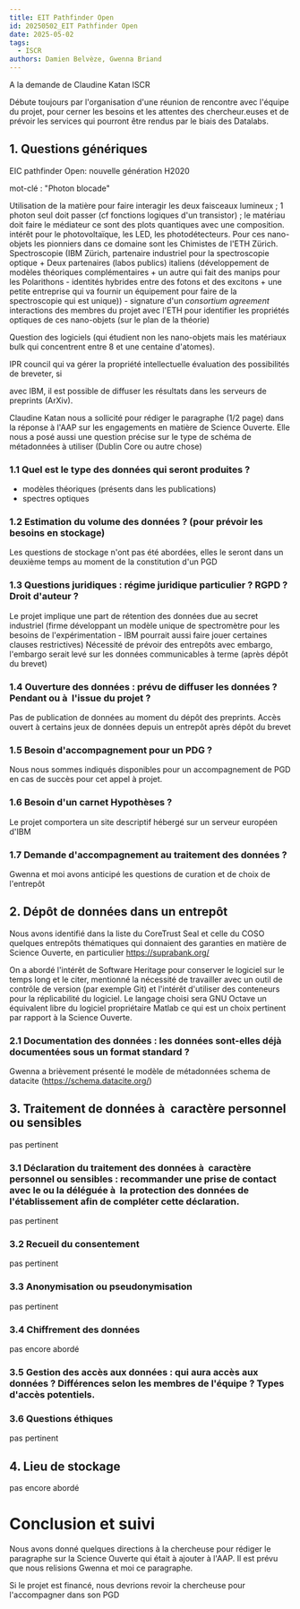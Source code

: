 ```yaml
---
title: EIT Pathfinder Open
id: 20250502_EIT Pathfinder Open
date: 2025-05-02
tags:
  - ISCR
authors: Damien Belvèze, Gwenna Briand
---
```

<!--
(shortcut Ctrl+shif+F8)
-->
A la demande de Claudine Katan ISCR


Débute toujours par l'organisation d'une réunion de rencontre avec l'équipe du projet, pour cerner les besoins et les attentes des chercheur.euses et de prévoir les services qui pourront être rendus par le biais des Datalabs.
## 1. Questions génériques

EIC pathfinder Open: nouvelle génération H2020

mot-clé : "Photon blocade"

Utilisation de la matière pour faire interagir les deux faisceaux lumineux ; 1 photon seul doit passer (cf fonctions logiques d'un transistor) ; le matériau doit faire le médiateur ce sont des plots quantiques avec une composition. 
intérêt pour le photovoltaïque, les LED, les photodétecteurs. 
Pour ces nano-objets les pionniers dans ce domaine sont les Chimistes de l'ETH Zürich.
Spectroscopie (IBM Zürich, partenaire industriel pour la spectroscopie optique + Deux partenaires (labos publics) italiens (développement de modèles théoriques complémentaires + un autre qui fait des manips pour les Polarithons - identités hybrides entre des fotons et des excitons + une petite entreprise qui va fournir un équipement pour faire de la spectroscopie qui est unique)) - signature d'un *consortium agreement*
interactions des membres du projet avec l'ETH pour identifier les propriétés optiques de ces nano-objets (sur le plan de la théorie)

Question des logiciels (qui étudient non les nano-objets mais les matériaux bulk qui concentrent entre 8 et une centaine d'atomes). 

IPR council qui va gérer la propriété intellectuelle
évaluation des possibilités de breveter, si 

avec IBM, il est possible de diffuser les résultats dans les serveurs de preprints (ArXiv).

Claudine Katan nous a sollicité pour rédiger le paragraphe (1/2 page) dans la réponse à l'AAP sur les engagements en matière de Science Ouverte. Elle nous a posé aussi une  question précise sur le type de schéma de métadonnées à utiliser (Dublin Core ou autre chose)

###  1.1 Quel est le type des données qui seront produites ?

- modèles théoriques (présents dans les publications)
- spectres optiques

### 1.2 Estimation du volume des données ? (pour prévoir les besoins en stockage)

Les questions de stockage n'ont pas été abordées, elles le seront dans un deuxième temps au moment de la constitution d'un PGD

### 1.3 Questions juridiques : régime juridique particulier ? RGPD ? Droit d'auteur ?

Le projet implique une part de rétention des données due au secret industriel (firme développant un modèle unique de spectromètre pour les besoins de l'expérimentation - IBM pourrait aussi faire jouer certaines clauses restrictives)
Nécessité de prévoir des entrepôts avec embargo, l'embargo serait levé sur les données communicables à terme (après dépôt du brevet)

### 1.4 Ouverture des données : prévu de diffuser les données ? Pendant ou à  l'issue du projet ?

Pas de publication de données au moment du dépôt des preprints. 
Accès ouvert à certains jeux de données depuis un entrepôt après dépôt du brevet

### 1.5 Besoin d'accompagnement pour un PDG ?

Nous nous sommes indiqués disponibles pour un accompagnement de PGD en cas de succès pour cet appel à projet. 

### 1.6 Besoin d'un carnet Hypothèses ?

Le projet comportera un site descriptif hébergé sur un serveur européen d'IBM

### 1.7 Demande d'accompagnement au traitement des données ?

Gwenna et moi avons anticipé les questions de curation et de choix de l'entrepôt
## 2. Dépôt de données dans un entrepôt

Nous avons identifié dans la liste du CoreTrust Seal et celle du COSO quelques entrepôts thématiques qui donnaient des garanties en matière de Science Ouverte, en particulier https://suprabank.org/ 

On a abordé l'intérêt de Software Heritage pour conserver le logiciel sur le temps long et le citer, mentionné la nécessité de travailler avec un outil de contrôle de version (par exemple Git) et l'intérêt d'utiliser des conteneurs pour la réplicabilité du logiciel. 
Le langage choisi sera GNU Octave un équivalent libre du logiciel propriétaire Matlab ce qui est un choix pertinent par rapport à la Science Ouverte. 

### 2.1 Documentation des données : les données sont-elles déjà  documentées sous un format standard ?

Gwenna a brièvement présenté le modèle de métadonnées schema de datacite (https://schema.datacite.org/)

## 3. Traitement de données à  caractère personnel ou sensibles

pas pertinent

### 3.1 Déclaration du traitement des données à  caractère personnel ou sensibles : recommander une prise de contact avec le ou la déléguée à  la protection des données de l'établissement afin de compléter cette déclaration.

pas pertinent

### 3.2 Recueil du consentement

pas pertinent
### 3.3 Anonymisation ou pseudonymisation

pas pertinent

### 3.4 Chiffrement des données

pas encore abordé
### 3.5 Gestion des accès aux données : qui aura accès aux données ? Différences selon les membres de l'équipe ? Types d'accès potentiels.

### 3.6 Questions éthiques

pas pertinent
## 4. Lieu de stockage

pas encore abordé

# Conclusion et suivi

Nous avons donné quelques directions à la chercheuse pour rédiger le paragraphe sur la Science Ouverte qui était à ajouter à l'AAP. 
Il est prévu que nous relisions Gwenna et moi ce paragraphe.

Si le projet est financé, nous devrions revoir la chercheuse pour l'accompagner dans son PGD

